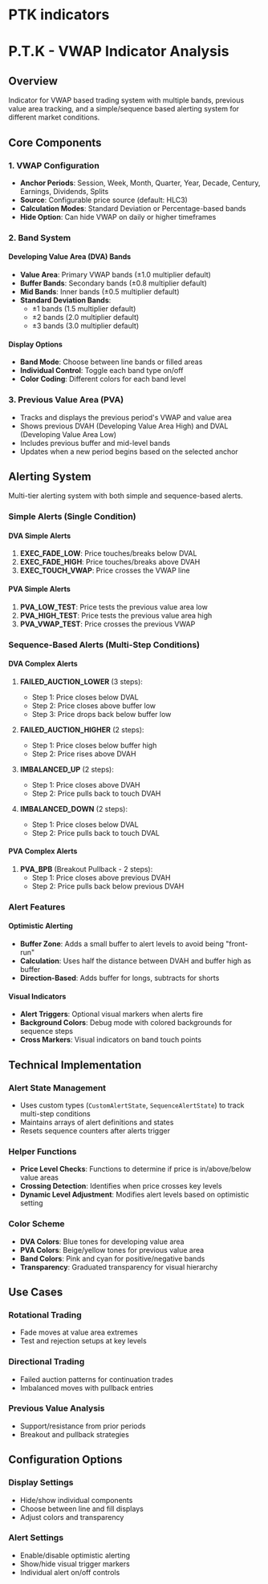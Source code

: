 # PTK indicators



# P.T.K - VWAP Indicator Analysis



## Overview
Indicator for VWAP based trading system with multiple bands, previous value area tracking, and a simple/sequence based alerting system for different market conditions.

## Core Components

### 1. VWAP Configuration
- **Anchor Periods**: Session, Week, Month, Quarter, Year, Decade, Century, Earnings, Dividends, Splits
- **Source**: Configurable price source (default: HLC3)
- **Calculation Modes**: Standard Deviation or Percentage-based bands
- **Hide Option**: Can hide VWAP on daily or higher timeframes

### 2. Band System

#### Developing Value Area (DVA) Bands
- **Value Area**: Primary VWAP bands (±1.0 multiplier default)
- **Buffer Bands**: Secondary bands (±0.8 multiplier default)
- **Mid Bands**: Inner bands (±0.5 multiplier default)
- **Standard Deviation Bands**: 
  - ±1 bands (1.5 multiplier default)
  - ±2 bands (2.0 multiplier default)
  - ±3 bands (3.0 multiplier default)

#### Display Options
- **Band Mode**: Choose between line bands or filled areas
- **Individual Control**: Toggle each band type on/off
- **Color Coding**: Different colors for each band level

### 3. Previous Value Area (PVA)
- Tracks and displays the previous period's VWAP and value area
- Shows previous DVAH (Developing Value Area High) and DVAL (Developing Value Area Low)
- Includes previous buffer and mid-level bands
- Updates when a new period begins based on the selected anchor

## Alerting System

Multi-tier alerting system with both simple and sequence-based alerts.

### Simple Alerts (Single Condition)

#### DVA Simple Alerts
1. **EXEC_FADE_LOW**: Price touches/breaks below DVAL
2. **EXEC_FADE_HIGH**: Price touches/breaks above DVAH  
3. **EXEC_TOUCH_VWAP**: Price crosses the VWAP line

#### PVA Simple Alerts
1. **PVA_LOW_TEST**: Price tests the previous value area low
2. **PVA_HIGH_TEST**: Price tests the previous value area high
3. **PVA_VWAP_TEST**: Price crosses the previous VWAP

### Sequence-Based Alerts (Multi-Step Conditions)

#### DVA Complex Alerts
1. **FAILED_AUCTION_LOWER** (3 steps):
   - Step 1: Price closes below DVAL
   - Step 2: Price closes above buffer low
   - Step 3: Price drops back below buffer low

2. **FAILED_AUCTION_HIGHER** (2 steps):
   - Step 1: Price closes below buffer high
   - Step 2: Price rises above DVAH

3. **IMBALANCED_UP** (2 steps):
   - Step 1: Price closes above DVAH
   - Step 2: Price pulls back to touch DVAH

4. **IMBALANCED_DOWN** (2 steps):
   - Step 1: Price closes below DVAL
   - Step 2: Price pulls back to touch DVAL

#### PVA Complex Alerts
1. **PVA_BPB** (Breakout Pullback - 2 steps):
   - Step 1: Price closes above previous DVAH
   - Step 2: Price pulls back below previous DVAH

### Alert Features

#### Optimistic Alerting
- **Buffer Zone**: Adds a small buffer to alert levels to avoid being "front-run"
- **Calculation**: Uses half the distance between DVAH and buffer high as buffer
- **Direction-Based**: Adds buffer for longs, subtracts for shorts

#### Visual Indicators
- **Alert Triggers**: Optional visual markers when alerts fire
- **Background Colors**: Debug mode with colored backgrounds for sequence steps
- **Cross Markers**: Visual indicators on band touch points

## Technical Implementation

### Alert State Management
- Uses custom types (`CustomAlertState`, `SequenceAlertState`) to track multi-step conditions
- Maintains arrays of alert definitions and states
- Resets sequence counters after alerts trigger

### Helper Functions
- **Price Level Checks**: Functions to determine if price is in/above/below value areas
- **Crossing Detection**: Identifies when price crosses key levels
- **Dynamic Level Adjustment**: Modifies alert levels based on optimistic setting

### Color Scheme
- **DVA Colors**: Blue tones for developing value area
- **PVA Colors**: Beige/yellow tones for previous value area  
- **Band Colors**: Pink and cyan for positive/negative bands
- **Transparency**: Graduated transparency for visual hierarchy

## Use Cases

### Rotational Trading
- Fade moves at value area extremes
- Test and rejection setups at key levels

### Directional Trading  
- Failed auction patterns for continuation trades
- Imbalanced moves with pullback entries

### Previous Value Analysis
- Support/resistance from prior periods
- Breakout and pullback strategies

## Configuration Options

### Display Settings
- Hide/show individual components
- Choose between line and fill displays
- Adjust colors and transparency

### Alert Settings
- Enable/disable optimistic alerting
- Show/hide visual trigger markers
- Individual alert on/off controls

